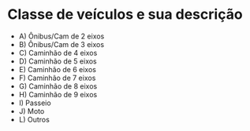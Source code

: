 	
# Classe de veículos e sua descrição
	
- A) Ônibus/Cam de 2 eixos
- B) Ônibus/Cam de 3 eixos
- C) Caminhão de 4 eixos
- D) Caminhão de 5 eixos
- E) Caminhão de 6 eixos
- F) Caminhão de 7 eixos
- G) Caminhão de 8 eixos
- H) Caminhão de 9 eixos
- I) Passeio
- J) Moto
- L) Outros
